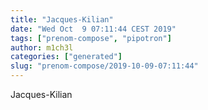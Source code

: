 ```yaml
---
title: "Jacques-Kilian"
date: "Wed Oct  9 07:11:44 CEST 2019"
tags: ["prenom-compose", "pipotron"]
author: m1ch3l
categories: ["generated"]
slug: "prenom-compose/2019-10-09-07:11:44"
---
```


Jacques-Kilian
